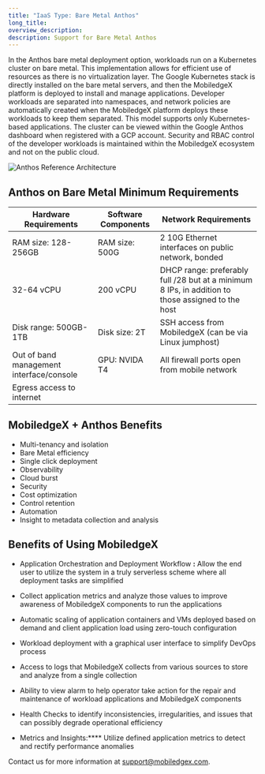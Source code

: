 ```yaml
---
title: "IaaS Type: Bare Metal Anthos"
long_title:
overview_description:
description: Support for Bare Metal Anthos
---
```


In the Anthos bare metal deployment option, workloads run on a Kubernetes cluster on bare metal. This implementation allows for efficient use of resources as there is no virtualization layer. The Google Kubernetes stack is directly installed on the bare metal servers, and then the MobiledgeX platform is deployed to install and manage applications. Developer workloads are separated into namespaces, and network policies are automatically created when the MobiledgeX platform deploys these workloads to keep them separated. This model supports only Kubernetes-based applications. The cluster can be viewed within the Google Anthos dashboard when registered with a GCP account. Security and RBAC control of the developer workloads is maintained within the MobiledgeX ecosystem and not on the public cloud.

![Anthos Reference Architecture](/assets/hybrid-edge.png "Anthos Reference Architecture")

## Anthos on Bare Metal Minimum Requirements

| **Hardware Requirements**                | **Software Components** | **Network Requirements**                                                                          |
|------------------------------------------|-------------------------|---------------------------------------------------------------------------------------------------|
| RAM size: 128-256GB                      | RAM size: 500G          | 2 10G Ethernet interfaces on public network, bonded                                               |
| 32-64 vCPU                               | 200 vCPU                | DHCP range: preferably full /28 but at a minimum 8 IPs, in addition to those assigned to the host |
| Disk range: 500GB-1TB                    | Disk size: 2T           | SSH access from MobiledgeX (can be via Linux jumphost)                                            |
| Out of band management interface/console | GPU: NVIDA T4           | All firewall ports open from mobile network                                                       |
| Egress access to internet                |

## MobiledgeX + Anthos Benefits

- Multi-tenancy and isolation
- Bare Metal efficiency
- Single click deployment
- Observability
- Cloud burst
- Security
- Cost optimization
- Control retention
- Automation
- Insight to metadata collection and analysis

## Benefits of Using MobiledgeX

- Application Orchestration and Deployment Workflow **:** Allow the end user to utilize the system in a truly serverless scheme where all deployment tasks are simplified
- Collect application metrics and analyze those values to improve awareness of MobiledgeX components to run the applications
- Automatic scaling of application containers and VMs deployed based on demand and client application load using zero-touch configuration
- Workload deployment with a graphical user interface to simplify DevOps process

- Access to logs that MobiledgeX collects from various sources to store and analyze from a single collection

- Ability to view alarm to help operator take action for the repair and maintenance of workload applications and MobiledgeX components

- Health Checks to identify inconsistencies, irregularities, and issues that can possibly degrade operational efficiency
- Metrics and Insights:**** Utilize defined application metrics to detect and rectify performance anomalies

Contact us for more information at support@mobiledgex.com.

